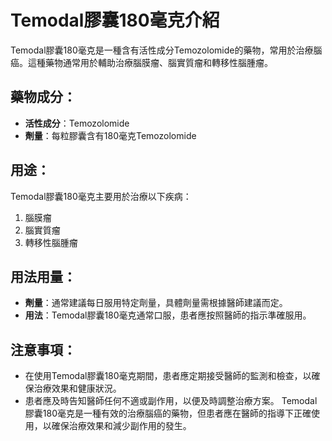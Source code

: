 # Temodal膠囊180毫克介紹
Temodal膠囊180毫克是一種含有活性成分Temozolomide的藥物，常用於治療腦癌。這種藥物通常用於輔助治療腦膜瘤、腦實質瘤和轉移性腦腫瘤。
## 藥物成分：
- **活性成分**：Temozolomide
- **劑量**：每粒膠囊含有180毫克Temozolomide
## 用途：
Temodal膠囊180毫克主要用於治療以下疾病：
1. 腦膜瘤
2. 腦實質瘤
3. 轉移性腦腫瘤
## 用法用量：
- **劑量**：通常建議每日服用特定劑量，具體劑量需根據醫師建議而定。
- **用法**：Temodal膠囊180毫克通常口服，患者應按照醫師的指示準確服用。
## 注意事項：
- 在使用Temodal膠囊180毫克期間，患者應定期接受醫師的監測和檢查，以確保治療效果和健康狀況。
- 患者應及時告知醫師任何不適或副作用，以便及時調整治療方案。
Temodal膠囊180毫克是一種有效的治療腦癌的藥物，但患者應在醫師的指導下正確使用，以確保治療效果和減少副作用的發生。